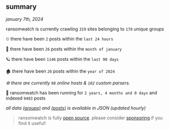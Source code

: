 
## summary
_january 7th, 2024_

ransomwatch is currently crawling `319` sites belonging to `170` unique groups

⏲ there have been `2` posts within the `last 24 hours`

🦈 there have been `26` posts within the `month of january`

🪐 there have been `1146` posts within the `last 90 days`

🏚 there have been `26` posts within the `year of 2024`

_⚙️ there are currently `98` online hosts & `102` custom parsers._

🦕 ransomwatch has been running for `2 years, 4 months and 0 days` and indexed `9483` posts

_all data  [(groups)](http://ransomwhat.telemetry.ltd/groups) and [(posts)](http://ransomwhat.telemetry.ltd/posts) is available in JSON (updated hourly)_

> ransomwatch is fully [open source](https://github.com/joshhighet/ransomwatch#ransomwatch--). please consider [sponsoring](https://github.com/sponsors/joshhighet) if you find it useful!
